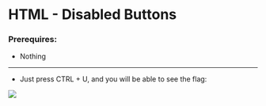 # HTML - Disabled Buttons

### Prerequires:

- Nothing

-----------------

- Just press CTRL + U, and you will be able to see the flag:

<img src="https://cdn.discordapp.com/attachments/698984879823519827/774997426691768410/unknown.png">
